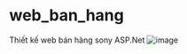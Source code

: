 # web_ban_hang
 Thiết kế web bán hàng sony ASP.Net 
 ![image](https://github.com/user-attachments/assets/36f97553-acaf-4384-b140-ac94b3c1a6bf)

